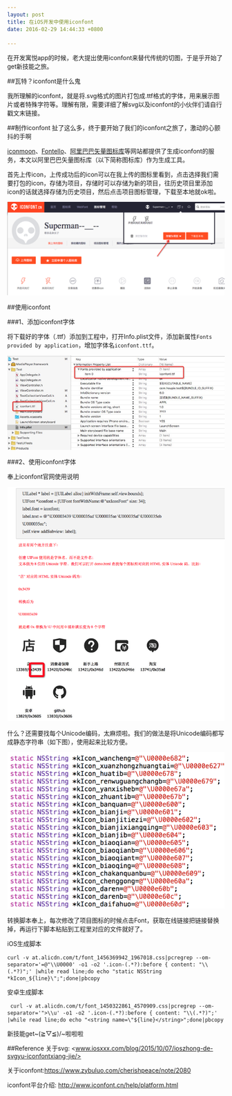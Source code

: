 ```yaml
---
layout:	post
title: 在iOS开发中使用iconfont
date: 2016-02-29 14:44:33 +0800

---
```


在开发寓悦app的时候，老大提出使用iconfont来替代传统的切图，于是乎开始了get新技能之旅。


##瓦特？iconfont是什么鬼

我所理解的iconfont，就是将.svg格式的图片打包成.ttf格式的字体，用来展示图片或者特殊字符等。理解有限，需要详细了解svg以及iconfont的小伙伴们请自行戳文末链接。

##制作iconfont
扯了这么多，终于要开始了我们的iconfont之旅了，激动的心颤抖的手啊

[iconmoon][iconmoon]、[Fontello][fontello]、[阿里巴巴矢量图标库][iconfont.cn]等网站都提供了生成iconfont的服务，本文以阿里巴巴矢量图标库（以下简称图标库）作为生成工具。

[iconfont.cn]: http://www.iconfont.cn/
[easyicon]: http://www.easyicon.net/
[iconmoon]: https://icomoon.io/
[fontello]: http://fontello.com/

首先上传icon，上传成功后的icon可以在我上传的图标里看到，点击选择我们需要打包的icon，存储为项目，存储时可以存储为新的项目，往历史项目里添加icon的话就选择存储为历史项目，然后点击项目图标管理，下载至本地就ok啦。

![photo](/Resource/2016-03-02/1.png)

##使用iconfont

###1、添加iconfont字体

将下载好的字体（.ttf）添加到工程中，打开Info.plist文件，添加新属性`Fonts provided by application`，增加字体名`iconfont.ttf`。

![photo](/Resource/2016-03-02/2.jpg)

###2、使用iconfont字体

奉上iconfont官网使用说明

![photo](/Resource/2016-03-02/3.png)

什么？还需要找每个Unicode编码，太麻烦啦。我们的做法是将Unicode编码都写成静态字符串（如下图），使用起来比较方便。

![photo](/Resource/2016-03-02/4.png)

转换脚本奉上，每次修改了项目图标的时候点击Font，获取在线链接把链接替换掉，再运行下脚本粘贴到工程里对应的文件就好了。

iOS生成脚本

	curl -v at.alicdn.com/t/font_1456369942_1967018.css|pcregrep --om-separator='=@"\\U0000' -o1 -o2 '.icon-(.*?):before { content: "\\(.*?)";' |while read line;do echo "static NSString *kIcon_${line}\";";done|pbcopy

安卓生成脚本

	 curl -v at.alicdn.com/t/font_1450322861_4570909.css|pcregrep --om-separator='">\\u' -o1 -o2 '.icon-(.*?):before { content: "\\(.*?)";' |while read line;do echo "<string name=\"${line}</string>";done|pbcopy
	 
	

新技能get~(≧▽≦)/~啦啦啦 

 

##Reference
关于svg: <www.iosxxx.com/blog/2015/10/07/ioszhong-de-svgyu-iconfontxiang-jie/>

关于iconfont:<https://www.zybuluo.com/cherishpeace/note/2080>

iconfont平台介绍: <http://www.iconfont.cn/help/platform.html>


